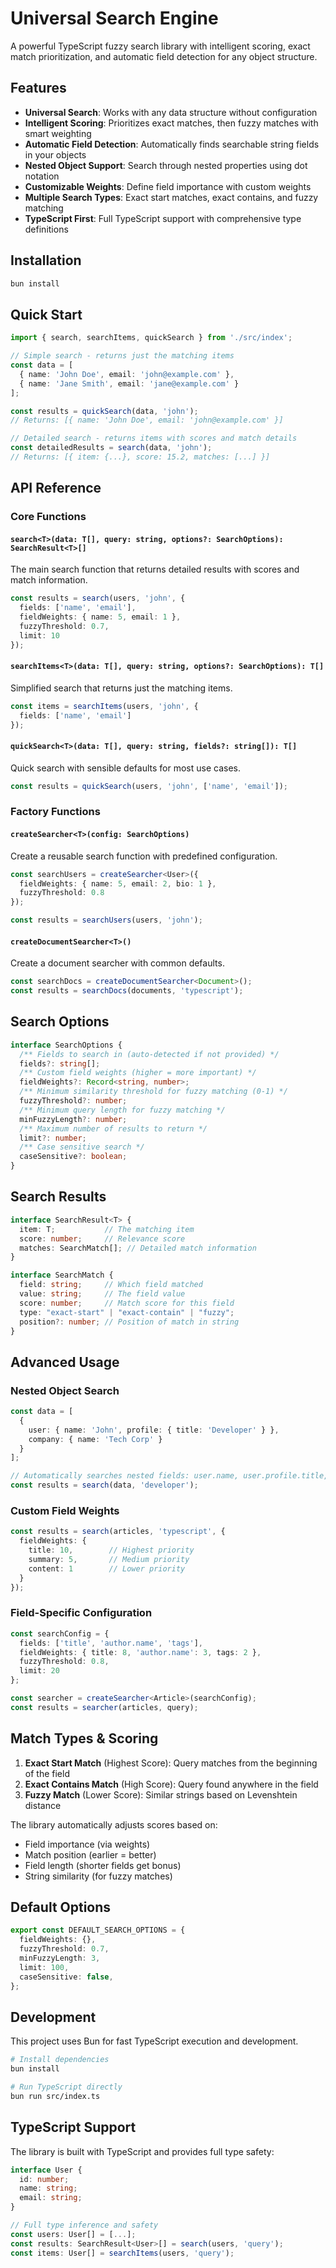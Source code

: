 # Universal Search Engine

A powerful TypeScript fuzzy search library with intelligent scoring, exact match prioritization, and automatic field detection for any object structure.

## Features

- **Universal Search**: Works with any data structure without configuration
- **Intelligent Scoring**: Prioritizes exact matches, then fuzzy matches with smart weighting
- **Automatic Field Detection**: Automatically finds searchable string fields in your objects
- **Nested Object Support**: Search through nested properties using dot notation
- **Customizable Weights**: Define field importance with custom weights
- **Multiple Search Types**: Exact start matches, exact contains, and fuzzy matching
- **TypeScript First**: Full TypeScript support with comprehensive type definitions

## Installation

```bash
bun install
```

## Quick Start

```typescript
import { search, searchItems, quickSearch } from './src/index';

// Simple search - returns just the matching items
const data = [
  { name: 'John Doe', email: 'john@example.com' },
  { name: 'Jane Smith', email: 'jane@example.com' }
];

const results = quickSearch(data, 'john');
// Returns: [{ name: 'John Doe', email: 'john@example.com' }]

// Detailed search - returns items with scores and match details
const detailedResults = search(data, 'john');
// Returns: [{ item: {...}, score: 15.2, matches: [...] }]
```

## API Reference

### Core Functions

#### `search<T>(data: T[], query: string, options?: SearchOptions): SearchResult<T>[]`

The main search function that returns detailed results with scores and match information.

```typescript
const results = search(users, 'john', {
  fields: ['name', 'email'],
  fieldWeights: { name: 5, email: 1 },
  fuzzyThreshold: 0.7,
  limit: 10
});
```

#### `searchItems<T>(data: T[], query: string, options?: SearchOptions): T[]`

Simplified search that returns just the matching items.

```typescript
const items = searchItems(users, 'john', {
  fields: ['name', 'email']
});
```

#### `quickSearch<T>(data: T[], query: string, fields?: string[]): T[]`

Quick search with sensible defaults for most use cases.

```typescript
const results = quickSearch(users, 'john', ['name', 'email']);
```

### Factory Functions

#### `createSearcher<T>(config: SearchOptions)`

Create a reusable search function with predefined configuration.

```typescript
const searchUsers = createSearcher<User>({
  fieldWeights: { name: 5, email: 2, bio: 1 },
  fuzzyThreshold: 0.8
});

const results = searchUsers(users, 'john');
```

#### `createDocumentSearcher<T>()`

Create a document searcher with common defaults.

```typescript
const searchDocs = createDocumentSearcher<Document>();
const results = searchDocs(documents, 'typescript');
```

## Search Options

```typescript
interface SearchOptions {
  /** Fields to search in (auto-detected if not provided) */
  fields?: string[];
  /** Custom field weights (higher = more important) */
  fieldWeights?: Record<string, number>;
  /** Minimum similarity threshold for fuzzy matching (0-1) */
  fuzzyThreshold?: number;
  /** Minimum query length for fuzzy matching */
  minFuzzyLength?: number;
  /** Maximum number of results to return */
  limit?: number;
  /** Case sensitive search */
  caseSensitive?: boolean;
}
```

## Search Results

```typescript
interface SearchResult<T> {
  item: T;           // The matching item
  score: number;     // Relevance score
  matches: SearchMatch[]; // Detailed match information
}

interface SearchMatch {
  field: string;     // Which field matched
  value: string;     // The field value
  score: number;     // Match score for this field
  type: "exact-start" | "exact-contain" | "fuzzy";
  position?: number; // Position of match in string
}
```

## Advanced Usage

### Nested Object Search

```typescript
const data = [
  {
    user: { name: 'John', profile: { title: 'Developer' } },
    company: { name: 'Tech Corp' }
  }
];

// Automatically searches nested fields: user.name, user.profile.title, company.name
const results = search(data, 'developer');
```

### Custom Field Weights

```typescript
const results = search(articles, 'typescript', {
  fieldWeights: {
    title: 10,        // Highest priority
    summary: 5,       // Medium priority
    content: 1        // Lower priority
  }
});
```

### Field-Specific Configuration

```typescript
const searchConfig = {
  fields: ['title', 'author.name', 'tags'],
  fieldWeights: { title: 8, 'author.name': 3, tags: 2 },
  fuzzyThreshold: 0.8,
  limit: 20
};

const searcher = createSearcher<Article>(searchConfig);
const results = searcher(articles, query);
```

## Match Types & Scoring

1. **Exact Start Match** (Highest Score): Query matches from the beginning of the field
2. **Exact Contains Match** (High Score): Query found anywhere in the field
3. **Fuzzy Match** (Lower Score): Similar strings based on Levenshtein distance

The library automatically adjusts scores based on:

- Field importance (via weights)
- Match position (earlier = better)
- Field length (shorter fields get bonus)
- String similarity (for fuzzy matches)

## Default Options

```typescript
export const DEFAULT_SEARCH_OPTIONS = {
  fieldWeights: {},
  fuzzyThreshold: 0.7,
  minFuzzyLength: 3,
  limit: 100,
  caseSensitive: false,
};
```

## Development

This project uses Bun for fast TypeScript execution and development.

```bash
# Install dependencies
bun install

# Run TypeScript directly
bun run src/index.ts
```

## TypeScript Support

The library is built with TypeScript and provides full type safety:

```typescript
interface User {
  id: number;
  name: string;
  email: string;
}

// Full type inference and safety
const users: User[] = [...];
const results: SearchResult<User>[] = search(users, 'query');
const items: User[] = searchItems(users, 'query');
```
